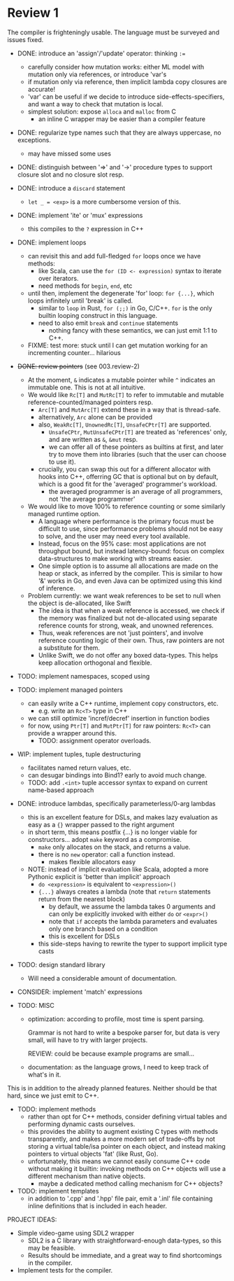 # Review 1

The compiler is frighteningly usable. The language must be surveyed and issues fixed.

-   DONE: introduce an 'assign'/'update' operator: thinking `:=`
    -   carefully consider how mutation works: either ML model with mutation only via references, or introduce 'var's
    -   if mutation only via reference, then implicit lambda copy closures are accurate!
    -   'var' can be useful if we decide to introduce side-effects-specifiers, and want a way to check that mutation is local.
    -   simplest solution: expose `alloca` and `malloc` from C
        -   an inline C wrapper may be easier than a compiler feature
-   DONE: regularize type names such that they are always uppercase, no exceptions.
    -   may have missed some uses
-   DONE: distinguish between '=>' and '->' procedure types to support closure slot and no closure slot resp.
-   DONE: introduce a `discard` statement
    -   `let _ = <exp>` is a more cumbersome version of this.
-   DONE: implement 'ite' or 'mux' expressions
    -   this compiles to the `?` expression in C++
-   DONE: implement loops
    -   can revisit this and add full-fledged `for` loops once we have methods:
        -   like Scala, can use the `for (ID <- expression)` syntax to iterate over iterators.
        -   need methods for `begin`, `end`, etc
    -   until then, implement the degenerate 'for' loop: `for {...}`, which loops infinitely until 'break' is called.
        -   similar to `loop` in Rust, `for (;;)` in Go, C/C++. `for` is the only builtin looping construct in this language.
        -   need to also emit `break` and `continue` statements
            -   nothing fancy with these semantics, we can just emit 1:1 to C++.
    -   FIXME: test more: stuck until I can get mutation working for an incrementing counter... hilarious

-   ~~DONE: review pointers~~ (see 003.review-2)
    -   At the moment, `&` indicates a mutable pointer while `^` indicates an immutable one. This is not at all intuitive.
    -   We would like `Rc[T]` and `MutRc[T]` to refer to immutable and mutable reference-counted/managed pointers resp.
        -   `Arc[T]` and `MutArc[T]` extend these in a way that is thread-safe.
        -   alternatively, `Arc` alone can be provided
        -   also, `WeakRc[T]`, `UnownedRc[T]`, `UnsafeCPtr[T]` are supported.
            -   `UnsafeCPtr`, `MutUnsafeCPtr[T]` are treated as 'references' only, and are written as `&`, `&mut` resp.
            -   we can offer all of these pointers as builtins at first, and later try to move them into libraries (such that the user can choose to use it).
        -   crucially, you can swap this out for a different allocator with hooks into C++, offerring GC that is optional but on by
            default, which is a good fit for the 'averaged' programmer's workload.
            -   the averaged programmer is an average of all programmers, not 'the average programmer'
    -   We would like to move 100% to reference counting or some similarly managed runtime option.
        -   A language where performance is the primary focus must be difficult to use, since performance problems should not be 
            easy to solve, and the user may need every tool available.
        -   Instead, focus on the 95% case: most applications are not throughput bound, but instead latency-bound: focus on complex
            data-structures to make working with streams easier.
        -   One simple option is to assume all allocations are made on the heap or stack, as inferred by the compiler. 
            This is similar to how '&' works in Go, and even Java can be optimized using this kind of inference.
    -   Problem currently: we want weak references to be set to null when the object is de-allocated, like Swift
        -   The idea is that when a weak reference is accessed, we check if the memory was finalized but not de-allocated using separate 
            reference counts for strong, weak, and unowned references.
        -   Thus, weak references are not 'just pointers', and involve reference counting logic of their own.
            Thus, raw pointers are not a substitute for them.
        -   Unlike Swift, we do not offer any boxed data-types. This helps keep allocation orthogonal and flexible.

-   TODO: implement namespaces, scoped using

-   TODO: implement managed pointers
    -   can easily write a C++ runtime, implement copy constructors, etc.
        -   e.g. write an `Rc<T>` type in C++
    -   we can still optimize 'incref/decref' insertion in function bodies
    -   for now, using `Ptr[T]` and `MutPtr[T]` for raw pointers: `Rc<T>` can provide a wrapper around this.
        -   TODO: assignment operator overloads.

-   WIP: implement tuples, tuple destructuring
    -   facilitates named return values, etc.
    -   can desugar bindings into Bind1? early to avoid much change.
    -   TODO: add `.<int>` tuple accessor syntax to expand on current name-based approach

-   DONE: introduce lambdas, specifically parameterless/0-arg lambdas
    -   this is an excellent feature for DSLs, and makes lazy evaluation as easy as a `{}` wrapper passed to the right argument
    -   in short term, this means postfix {...} is no longer viable for constructors... adopt `make` keyword as a compromise.
        -   `make` only allocates on the stack, and returns a value.
        -   there is no `new` operator: call a function instead.
            -   makes flexible allocators easy
    -   NOTE: instead of implicit evaluation like Scala, adopted a more Pythonic explicit is 'better than implicit' approach
        -   `do <expression>` is equivalent to `<expression>()`
        -   `{...}` always creates a lambda (note that `return` statements return from the nearest block)
            -   by default, we assume the lambda takes 0 arguments and can only be explicitly invoked with either `do` or `<expr>()`
            -   note that `if` accepts the lambda parameters and evaluates only one branch based on a condition
            -   this is excellent for DSLs
        -   this side-steps having to rewrite the typer to support implicit type casts

-   TODO: design standard library
    -   Will need a considerable amount of documentation.
-   CONSIDER: implement 'match' expressions

-   TODO: MISC
    -   optimization: according to profile, most time is spent parsing. 
    
        Grammar is not hard to write a bespoke parser for, but data is very small, will have to try with larger projects.

        REVIEW: could be because example programs are small...

    -   documentation: as the language grows, I need to keep track of what's in it.

This is in addition to the already planned features. Neither should be that hard, since we just emit to C++.
-   TODO: implement methods
    -   rather than opt for C++ methods, consider defining virtual tables and performing dynamic casts ourselves.
    -   this provides the ability to augment existing C types with methods transparently, and makes a more modern set of trade-offs by not storing
        a virtual table/isa pointer on each object, and instead making pointers to virtual objects 'fat' (like Rust, Go).
    -   unfortunately, this means we cannot easily consume C++ code without making it builtin: invoking methods on C++ objects will use a different mechanism 
        than native objects. 
        -   maybe a dedicated method calling mechanism for C++ objects?
-   TODO: implement templates
    -   in addition to '.cpp' and '.hpp' file pair, emit a '.inl' file containing inline definitions that is included in each header.

PROJECT IDEAS:
-   Simple video-game using SDL2 wrapper
    -   SDL2 is a C library with straightforward-enough data-types, so this may be feasible.
    -   Results should be immediate, and a great way to find shortcomings in the compiler.
-   Implement tests for the compiler.
